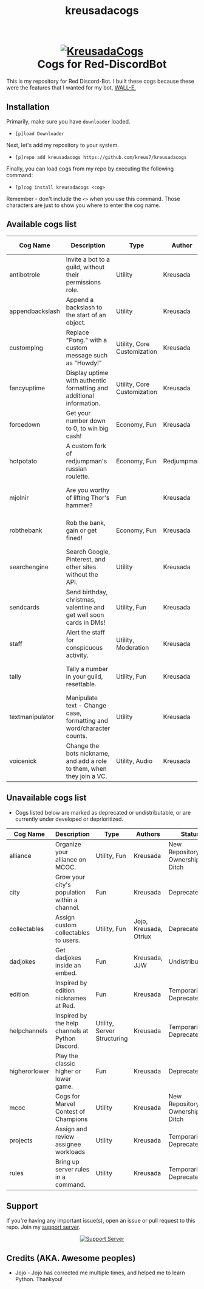 <h1 align="center">kreusadacogs</h1>

<h1 align="center">
  <br>
  <a href="https://github.com/kreus7/kreusadacogs/master"><img src="https://cdn.discordapp.com/attachments/133251234164375552/792046393178456114/kreusadatwitter2.png" alt="KreusadaCogs"></a>
  <br>
  Cogs for Red-DiscordBot
  <br>
</h1>

This is my repository for Red Discord-Bot. I built these cogs because these were the features that I wanted for my bot, [WALL-E.](https://discord.com/oauth2/authorize?client_id=766580519000473640&scope=bot&permissions=8)

## Installation
Primarily, make sure you have `downloader` loaded. 

- `[p]load Downloader`

Next, let's add my repository to your system.

- `[p]repo add kreusadacogs https://github.com/kreus7/kreusadacogs`

Finally, you can load cogs from my repo by executing the following command:

- `[p]cog install kreusadacogs <cog>`

Remember - don't include the `<>` when you use this command. Those characters are just to show you where to enter the cog name.


## Available cogs list

| Cog Name        | Description                                                            | Type                        | Author     | Status           | Bug-Proofed    | Rating                  |
|-----------------|------------------------------------------------------------------------|-----------------------------|------------|------------------|----------------|-------------------------|
| antibotrole     | Invite a bot to a guild, without their permissions role.               | Utility                     | Kreusada   | Ready for use    | Yes            | No ratings provided yet |
| appendbackslash | Append a backslash to the start of an object.                          | Utility                     | Kreusada   | Ready for use    | Yes            | No ratings provided yet |
| customping      | Replace "Pong." with a custom message such as "Howdy!"                 | Utility, Core Customization | Kreusada   | Ready for use    | Yes            | No ratings provided yet |
| fancyuptime     | Display uptime with authentic formatting and additional information.   | Utility, Core Customization | Kreusada   | Ready for use    | Yes            | No ratings provided yet |
| forcedown       | Get your number down to 0, to win big cash!                            | Economy, Fun                | Kreusada   | Ready for use    | Prone, pending | No ratings provided yet |
| hotpotato       | A custom fork of redjumpman's russian roulette.                        | Economy, Fun                | Redjumpman | Ready for use    | Yes            | No ratings provided yet |
| mjolnir         | Are you worthy of lifting Thor's hammer?                               | Fun                         | Kreusada   | Ready for use    | Yes            | No ratings provided yet |
| robthebank      | Rob the bank, gain or get fined!                                       | Economy, Fun                | Kreusada   | Ready for use    | Re-pending     | No ratings provided yet |
| searchengine    | Search Google, Pinterest, and other sites without the API.             | Utility                     | Kreusada   | Ready for use    | Yes            | No ratings provided yet |
| sendcards       | Send birthday, christmas, valentine and get well soon cards in DMs!    | Utility, Fun                | Kreusada   | Ready for use    | Yes            | No ratings provided yet |
| staff           | Alert the staff for conspicuous activity.                              | Utility, Moderation         | Kreusada   | Ready for use    | Yes            | No ratings provided yet |
| tally           | Tally a number in your guild, resettable.                              | Utility, Fun                | Kreusada   | Ready for use    | Prone, Pending | No ratings provided yet |
| textmanipulator | Manipulate text - Change case, formatting and word/character counts.   | Utility                     | Kreusada   | Ready for use    | Yes            | No ratings provided yet |
| voicenick       | Change the bots nickname, and add a role to them, when they join a VC. | Utility, Audio              | Kreusada   | Pending re-write | Pending        | No ratings provided yet |

## Unavailable cogs list
- Cogs listed below are marked as deprecated or undistributable, or are currently under developed or deprioritized.

| Cog Name      | Description                                      | Type                        | Authors                | Status                          |
|---------------|--------------------------------------------------|-----------------------------|------------------------|---------------------------------|
| alliance      | Organize your alliance on MCOC.                  | Utility, Fun                | Kreusada               | New Repository, Ownership Ditch |
| city          | Grow your city's population within a channel.    | Fun                         | Kreusada               | Deprecated                      |
| collectables  | Assign custom collectables to users.             | Utility, Fun                | Jojo, Kreusada, Otriux | Deprecated                      |
| dadjokes      | Get dadjokes inside an embed.                    | Fun                         | Kreusada, JJW          | Undistributable                 |
| edition       | Inspired by edition nicknames at Red.            | Fun                         | Kreusada               | Temporarily Deprecated          |
| helpchannels  | Inspired by the help channels at Python Discord. | Utility, Server Structuring | Kreusada               | Temporarily Deprecated          |
| higherorlower | Play the classic higher or lower game.           | Fun                         | Kreusada               | Deprecated                      |
| mcoc          | Cogs for Marvel Contest of Champions             | Utility                     | Kreusada               | New Repository, Ownership Ditch |
| projects      | Assign and review assignee workloads             | Utility                     | Kreusada               | Temporarily Deprecated          |
| rules         | Bring up server rules in a command.              | Utility                     | Kreusada               | Temporarily Deprecated          |

## Support

If you're having any important issue(s), open an issue or pull request to this repo.
Join my [support server](https://discord.gg/JmCFyq7).
<p align="center">
  <a href="https://discord.gg/JmCFyq7">
    <img src="https://discord.com/api/guilds/744572173137477692/widget.png?style=banner4" alt="Support Server">
  </a>
</p>

## Credits (AKA. Awesome peoples)

* Jojo - Jojo has corrected me multiple times, and helped me to learn Python. Thankyou!
